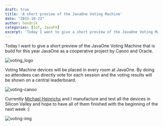 ```yaml
---
draft: true
title: 'A short preview of the JavaOne Voting Machine'
date: "2015-10-23"
author: hendrik
categories: [IoT, JavaFX]
excerpt: 'Today I want to give a short preview of the JavaOne Voting Machine that is build for this year JavaOne as a cooperative project by Canoo and Oracle.'
---
```

Today I want to give a short preview of the JavaOne Voting Machine that is build for this year JavaOne as a cooperative project by Canoo and Oracle.

![voting_logo](/posts/guigarage-legacy/voting_logo-1024x571.png)

Voting Machine devices will be placed in every room at JavaOne. By doing so attendees can directly vote for each session and the voting results will be shown on a central leaderboard.

![voting-canoo](/posts/guigarage-legacy/voting-canoo-1024x735.png)

Currently [Michael Heinrichs](https://twitter.com/net0pyr) and I manufacture and test all the devices in Silicon Valley and hope to have all of them finished with the beginning of the next week :)

![voting-img](/posts/guigarage-legacy/IMG_0921-1024x768.jpg)
